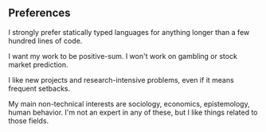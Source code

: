 ## Preferences

I strongly prefer statically typed languages for anything longer than a few hundred lines of code.

I want my work to be positive-sum. I won't work on gambling or stock market prediction.

I like new projects and research-intensive problems, even if it means frequent setbacks.

My main non-technical interests are sociology, economics, epistemology, human behavior. I'm not an expert in any of these, but I like things related to those fields.
